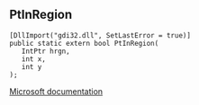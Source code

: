 ## PtInRegion

```
[DllImport("gdi32.dll", SetLastError = true)]
public static extern bool PtInRegion(
   IntPtr hrgn,
   int x,
   int y
);
```

[Microsoft documentation](https://docs.microsoft.com/en-us/windows/win32/api/wingdi/nf-wingdi-ptinregion)
